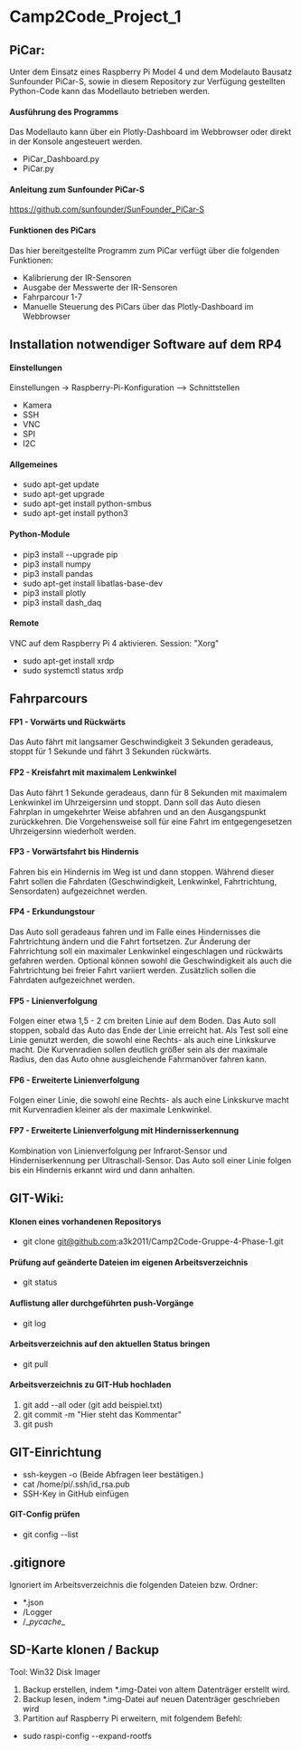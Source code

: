 # Camp2Code_Project_1

## PiCar:
Unter dem Einsatz eines Raspberry Pi Model 4 und dem Modelauto Bausatz Sunfounder PiCar-S, sowie in diesem Repository zur Verfügung gestellten Python-Code
kann das Modellauto betrieben werden.

#### Ausführung des Programms
Das Modellauto kann über ein Plotly-Dashboard im Webbrowser oder direkt in der Konsole angesteuert werden.
* PiCar_Dashboard.py
* PiCar.py

#### Anleitung zum Sunfounder PiCar-S
https://github.com/sunfounder/SunFounder_PiCar-S

#### Funktionen des PiCars
Das hier bereitgestellte Programm zum PiCar verfügt über die folgenden Funktionen:
* Kalibrierung der IR-Sensoren
* Ausgabe der Messwerte der IR-Sensoren
* Fahrparcour 1-7
* Manuelle Steuerung des PiCars über das Plotly-Dashboard im Webbrowser

## Installation notwendiger Software auf dem RP4
#### Einstellungen
Einstellungen -> Raspberry-Pi-Konfiguration --> Schnittstellen
* Kamera
* SSH
* VNC
* SPI
* I2C
#### Allgemeines
* sudo apt-get update
* sudo apt-get upgrade
* sudo apt-get install python-smbus
* sudo apt-get install python3
#### Python-Module
* pip3 install --upgrade pip
* pip3 install numpy
* pip3 install pandas
* sudo apt-get install libatlas-base-dev
* pip3 install plotly
* pip3 install dash_daq
#### Remote
VNC auf dem Raspberry Pi 4 aktivieren. Session: "Xorg"
* sudo apt-get install xrdp
* sudo systemctl status xrdp

## Fahrparcours
#### FP1 - Vorwärts und Rückwärts
Das Auto fährt mit langsamer Geschwindigkeit 3 Sekunden geradeaus, stoppt für 1 Sekunde und fährt 3 Sekunden rückwärts.
#### FP2 - Kreisfahrt mit maximalem Lenkwinkel
Das Auto fährt 1 Sekunde geradeaus, dann für 8 Sekunden mit maximalem Lenkwinkel im Uhrzeigersinn und stoppt.
Dann soll das Auto diesen Fahrplan in umgekehrter Weise abfahren und an den Ausgangspunkt zurückkehren.
Die Vorgehensweise soll für eine Fahrt im entgegengesetzen Uhrzeigersinn wiederholt werden.
#### FP3 - Vorwärtsfahrt bis Hindernis
Fahren bis ein Hindernis im Weg ist und dann stoppen. Während dieser Fahrt sollen die Fahrdaten 
(Geschwindigkeit, Lenkwinkel, Fahrtrichtung, Sensordaten) aufgezeichnet werden.
#### FP4 - Erkundungstour
Das Auto soll geradeaus fahren und im Falle eines Hindernisses die Fahrtrichtung ändern und die Fahrt fortsetzen.
Zur Änderung der Fahrrichtung soll ein maximaler Lenkwinkel eingeschlagen und rückwärts gefahren werden. Optional
können sowohl die Geschwindigkeit als auch die Fahrtrichtung bei freier Fahrt variiert werden. Zusätzlich sollen die 
Fahrdaten aufgezeichnet werden.
#### FP5 - Linienverfolgung
Folgen einer etwa 1,5 - 2 cm breiten Linie auf dem Boden. Das Auto soll stoppen, sobald das Auto das Ende der Linie erreicht hat.
Als Test soll eine Linie genutzt werden, die sowohl eine Rechts- als auch eine Linkskurve macht. Die Kurvenradien sollen deutlich 
größer sein als der maximale Radius, den das Auto ohne ausgleichende Fahrmanöver fahren kann.
#### FP6 - Erweiterte Linienverfolgung
Folgen einer Linie, die sowohl eine Rechts- als auch eine Linkskurve macht mit Kurvenradien kleiner als der maximale Lenkwinkel.
#### FP7 - Erweiterte Linienverfolgung mit Hindernisserkennung
Kombination von Linienverfolgung per Infrarot-Sensor und Hinderniserkennung per Ultraschall-Sensor.
Das Auto soll einer Linie folgen bis ein Hindernis erkannt wird und dann anhalten.

## GIT-Wiki:
#### Klonen eines vorhandenen Repositorys
* git clone git@github.com:a3k2011/Camp2Code-Gruppe-4-Phase-1.git

#### Prüfung auf geänderte Dateien im eigenen Arbeitsverzeichnis
* git status

#### Auflistung aller durchgeführten push-Vorgänge
* git log

#### Arbeitsverzeichnis auf den aktuellen Status bringen
* git pull

#### Arbeitsverzeichnis zu GIT-Hub hochladen
1. git add --all oder (git add beispiel.txt)
2. git commit -m "Hier steht das Kommentar"
3. git push

## GIT-Einrichtung
* ssh-keygen -o (Beide Abfragen leer bestätigen.)
* cat /home/pi/.ssh/id_rsa.pub
* SSH-Key in GitHub einfügen

#### GIT-Config prüfen
* git config --list

## .gitignore
Ignoriert im Arbeitsverzeichnis die folgenden Dateien bzw. Ordner:
* \*.json
* /Logger
* /\__pycache__

## SD-Karte klonen / Backup
Tool: Win32 Disk Imager
1. Backup erstellen, indem *.img-Datei von altem Datenträger erstellt wird.
2. Backup lesen, indem *.img-Datei auf neuen Datenträger geschrieben wird
3. Partition auf Raspberry Pi erweitern, mit folgendem Befehl:
* sudo raspi-config --expand-rootfs
